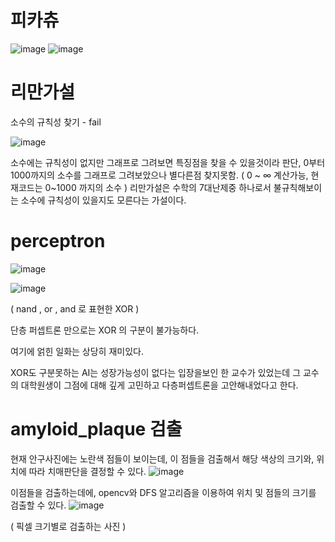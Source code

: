 # 피카츄
![image](https://user-images.githubusercontent.com/70372577/130354344-85713197-44e7-4856-bbf8-1367b03ec851.png)
![image](https://user-images.githubusercontent.com/70372577/130354384-b95dcd34-769b-460f-b0ea-a84a2e429708.png)

# 리만가설

소수의 규칙성 찾기 - fail

![image](https://user-images.githubusercontent.com/70372577/130354430-a41d3dd7-5e97-4a48-8114-389d758dacfc.png)

소수에는 규칙성이 없지만 그래프로 그려보면 특징점을 찾을 수 있을것이라 판단, 0부터 1000까지의 소수를 그래프로 그려보았으나 별다른점 찾지못함.
( 0 ~ ∞ 계산가능, 현재코드는 0~1000 까지의 소수 )
리만가설은 수학의 7대난제중 하나로서 불규칙해보이는 소수에 규칙성이 있을지도 모른다는 가설이다.

# perceptron

![image](https://user-images.githubusercontent.com/70372577/130392383-4b722baf-5893-4b05-95dc-acb76006432c.png)

![image](https://user-images.githubusercontent.com/70372577/130395111-43375a0c-b2a4-45ab-b522-92fa3f9861b8.png)

( nand , or , and 로 표현한 XOR )

단층 퍼셉트론 만으로는 XOR 의 구분이 불가능하다.

여기에 얽힌 일화는 상당히 재미있다.

XOR도 구분못하는 AI는 성장가능성이 없다는 입장을보인 한 교수가 있었는데
그 교수의 대학원생이 그점에 대해 깊게 고민하고 다층퍼셉트론을 고안해내었다고 한다.

# amyloid_plaque 검출
현재 안구사진에는 노란색 점들이 보이는데, 이 점들을 검출해서 해당 색상의 크기와, 위치에 따라 치매판단을 결정할 수 있다.
![image](https://user-images.githubusercontent.com/70372577/130711233-d9f4acc8-edd8-4021-9ffa-47327ef7e562.png)

이점들을 검출하는데에, opencv와 DFS 알고리즘을 이용하여 위치 및 점들의 크기를 검출할 수 있다.
![image](https://user-images.githubusercontent.com/70372577/130711642-fa71ea4c-c0e7-43ee-9da5-141596b86e29.png)

( 픽셀 크기별로 검출하는 사진 )


